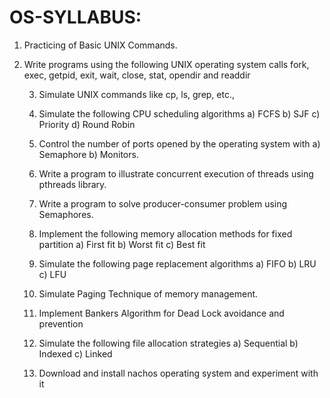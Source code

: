 # OS-SYLLABUS:

1. Practicing of Basic UNIX Commands. 

2. Write programs using the following UNIX operating system calls 
      fork, exec, getpid, exit, wait, close, stat, opendir and readdir 
    
    3. Simulate UNIX commands like cp, ls, grep, etc., 
    
    4. Simulate the following CPU scheduling algorithms 
            a) FCFS 
            b) SJF
            c) Priority
            d) Round Robin 
    
    5. Control the number of ports opened by the operating system with 
            a) Semaphore 
            b) Monitors.
    
    6. Write a program to illustrate concurrent execution of threads using pthreads library.
    
    7.  Write a program to solve producer-consumer problem using Semaphores.
    
    8.  Implement the following memory allocation methods for fixed partition 
            a) First fit
            b) Worst fit 
            c) Best fit 
    
    9. Simulate the following page replacement algorithms 
            a) FIFO 
            b) LRU 
            c) LFU 
    
    10. Simulate Paging Technique of memory management. 
    
    11. Implement Bankers Algorithm for Dead Lock avoidance and prevention 
    
    12. Simulate the following file allocation strategies 
            a) Sequential
            b) Indexed 
            c) Linked 
    
    13. Download and install nachos operating system and experiment with it 
